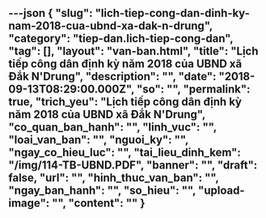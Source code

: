 ---json
{
    "slug": "lich-tiep-cong-dan-dinh-ky-nam-2018-cua-ubnd-xa-dak-n-drung",
    "category": "tiep-dan.lich-tiep-cong-dan",
    "tag": [],
    "layout": "van-ban.html",
    "title": "Lịch tiếp công dân định kỳ năm 2018 của UBND xã Đắk N'Drung",
    "description": "",
    "date": "2018-09-13T08:29:00.000Z",
    "so": "",
    "permalink": true,
    "trich_yeu": "Lịch tiếp công dân định kỳ năm 2018 của UBND xã Đắk N'Drung",
    "co_quan_ban_hanh": "",
    "linh_vuc": "",
    "loai_van_ban": "",
    "nguoi_ky": "",
    "ngay_co_hieu_luc": "",
    "tai_lieu_dinh_kem": "/img/114-TB-UBND.PDF",
    "banner": "",
    "draft": false,
    "url": "",
    "hinh_thuc_van_ban": "",
    "ngay_ban_hanh": "",
    "so_hieu": "",
    "upload-image": "",
    "__content__": ""
}
---
